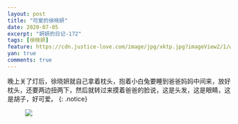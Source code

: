```yaml
---
layout: post
title: "可爱的徐晓妍"
date: 2020-07-05
excerpt: "妍妍的日记-172"
tags: [徐晓妍]
feature: https://cdn.justice-love.com/image/jpg/xktp.jpg?imageView2/1/w/1200/h/500
yan: true
comments: true
---
```

晚上关了灯后，徐晓妍就自己拿着枕头，抱着小白兔要睡到爸爸妈妈中间来，放好枕头，还要两边扭两下，然后就转过来摸着爸爸的脸说，这是头发，这是眼睛，这是胡子，好可爱。
{: .notice}
<figure>
    <img src="{{ site.staticUrl }}/yanyan/image/mangshanyouwan5.jpeg?imageMogr2/auto-orient" />
</figure>
